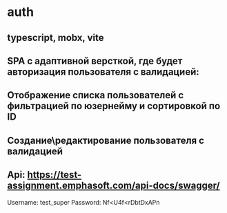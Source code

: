 # auth
## typescript, mobx, vite

## SPA с адаптивной версткой, где будет авторизация пользователя с валидацией:
## Отображение списка пользователей с фильтрацией по юзернейму и сортировкой по ID
## Создание\редактирование пользователя с валидацией

## Api: https://test-assignment.emphasoft.com/api-docs/swagger/ 
Username: test_super
Password: Nf<U4f<rDbtDxAPn
